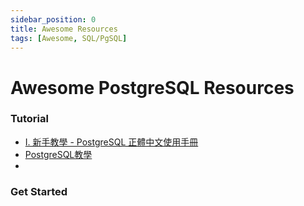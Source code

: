 ```yaml
---
sidebar_position: 0
title: Awesome Resources
tags: [Awesome, SQL/PgSQL]
---
```


Awesome PostgreSQL Resources
============================

### Tutorial ###

- [I. 新手教學 - PostgreSQL 正體中文使用手冊](https://docs.postgresql.tw/tutorial)
- [PostgreSQL教學](https://tw.gitbook.net/postgresql/index.html)
- 

### Get Started ###


